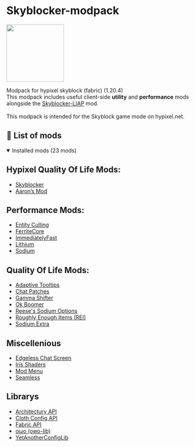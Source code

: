 # Skyblocker-modpack
<img height="150" src="https://hysky.de/skyblocker.png" />

Modpack for hypixel skyblock (fabric) (1.20.4) \
This modpack includes useful client-side **utility** and **performance** mods alongside the [Skyblocker-LIAP](https://modrinth.com/mod/skyblocker-liap) mod. \
\
This modpack is intended for the Skyblock game mode on hypixel.net.

## 🔧 List of mods

<details open>
<summary> Installed mods (23 mods)</summary>

## Hypixel Quality Of Life Mods:
- [Skyblocker](https://modrinth.com/mod/skyblocker-liap)
- [Aaron’s Mod](https://modrinth.com/mod/aaron-mod)

## Performance Mods:
- [Entity Culling](https://modrinth.com/mod/entityculling)
- [FerriteCore](https://modrinth.com/mod/ferrite-core)
- [ImmediatelyFast](https://modrinth.com/mod/immediatelyfast)
- [Lithium](https://modrinth.com/mod/lithium)
- [Sodium](https://modrinth.com/mod/sodium)

## Quality Of Life Mods:
- [Adaptive Tooltips](https://modrinth.com/mod/adaptive-tooltips)
- [Chat Patches](https://modrinth.com/mod/chatpatches)
- [Gamma Shifter](https://modrinth.com/mod/gamma-shifter)
- [Ok Boomer](https://modrinth.com/mod/ok-boomer)
- [Reese's Sodium Options](https://modrinth.com/mod/reeses-sodium-options)
- [Roughly Enough Items (REI)](https://modrinth.com/mod/rei)
- [Sodium Extra](https://modrinth.com/mod/sodium-extra)

## Miscellenious
- [Edgeless Chat Screen](https://modrinth.com/mod/edgeless-chat-screen)
- [Iris Shaders](https://modrinth.com/mod/iris)
- [Mod Menu](https://modrinth.com/mod/modmenu)
- [Seamless](https://modrinth.com/mod/seamless)

## Librarys
- [Architectury API](https://modrinth.com/mod/architectury-api)
- [Cloth Config API](https://modrinth.com/mod/cloth-config)
- [Fabric API](https://modrinth.com/mod/fabric-api)
- [oωo (owo-lib)](https://modrinth.com/mod/owo-lib)
- [YetAnotherConfigLib](https://modrinth.com/mod/yacl)

</details>
